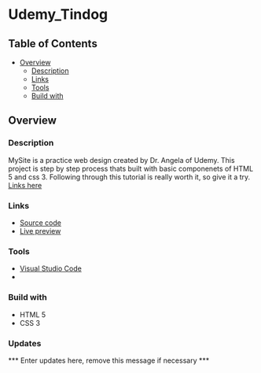 # Udemy_Tindog

## Table of Contents

- [Overview](#overview)
  - [Description](#description)
  - [Links](#links)
  - [Tools](#tools)
  - [Build with](#buiid-with)

## Overview

### Description
MySite is a practice web design created by Dr. Angela of Udemy. This project is step by step process thats built with basic componenets of HTML 5 and css 3. Following through this tutorial is really worth it, so give it a try. [Links here](https://www.udemy.com/course/the-complete-web-development-bootcamp/)

### Links
- [Source code](https://github.com/Carlozzzzz/Udemy_MySite)
- [Live preview](https://carlozzzzz.github.io/Udemy_MySite/)

### Tools
- [Visual Studio Code](https://code.visualstudio.com/)
- 

### Build with
- HTML 5
- CSS 3

### Updates
*** Enter updates here, remove this message if necessary ***
